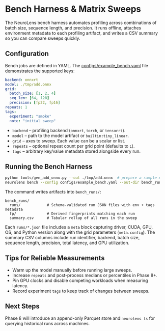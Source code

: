 # Bench Harness & Matrix Sweeps

The NeuroLens bench harness automates profiling across combinations of batch size,
sequence length, and precision. It runs offline, attaches environment metadata to each
profiling artifact, and writes a CSV summary so you can compare sweeps quickly.

## Configuration

Bench jobs are defined in YAML. The [configs/example_bench.yaml](../configs/example_bench.yaml)
file demonstrates the supported keys:

```yaml
backend: onnxrt
model: ./tmp/add.onnx
grid:
  batch_size: [1, 2, 4]
  seq_len: [64, 128]
  precision: [fp32, fp16]
repeats: 1
tags:
  experiment: "smoke"
  note: "initial sweep"
```

* `backend` – profiling backend (`onnxrt`, `torch`, or `tensorrt`).
* `model` – path to the model artifact or `builtin:tiny_linear`.
* `grid` – axes to sweep. Each value can be a scalar or list.
* `repeats` – optional repeat count per grid point (defaults to `1`).
* `tags` – arbitrary key/value metadata stored alongside every run.

## Running the Bench Harness

```bash
python tools/gen_add_onnx.py --out ./tmp/add.onnx  # prepare a sample model
neurolens bench --config configs/example_bench.yaml --out-dir bench_runs
```

The command writes artifacts into `bench_runs/`:

```
bench_runs/
  runs/            # Schema-validated run JSON files with env + tags metadata
  fp/              # Derived fingerprints matching each run
  summary.csv      # Tabular rollup of all runs in the sweep
```

Each `runs/*.json` file includes a `meta` block capturing driver, CUDA, GPU, OS, and
Python version along with the grid parameters (`meta.config`). The summary CSV columns
include run identifier, backend, batch size, sequence length, precision, total latency,
and GPU utilization.

## Tips for Reliable Measurements

* Warm up the model manually before running large sweeps.
* Increase `repeats` and post-process medians or percentiles in Phase 8+.
* Pin GPU clocks and disable competing workloads when measuring latency.
* Record experiment `tags` to keep track of changes between sweeps.

## Next Steps

Phase 8 will introduce an append-only Parquet store and `neurolens ls` for querying
historical runs across machines.
